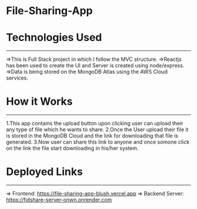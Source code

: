 # File-Sharing-App

# Technologies Used
--------------------------------------------------------------
=>This is Full Stack project in which I follow the MVC structure.
=>Reactjs has been used to create the UI and Server is created using node/express.
=>Data is being stored on the MongoDB Atlas using the AWS Cloud services.

# How it Works
---------------------------------------------------------------
1.This app contains the upload button upon clicking user can upload their any type of file which he wants to share.
2.Once the User upload their file it is stored in the MongoDB Cloud and the link for downloading that file is generated.
3.Now user can share this link to anyone and once somone click on the link the file start downloading in his/her system.

# Deployed Links
------------------------------------------------------------------
=> Frontend: https://file-sharing-app-blush.vercel.app
=> Backend Server: https://fidshare-server-onwn.onrender.com
